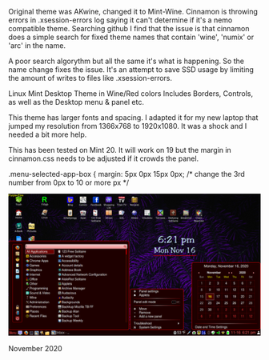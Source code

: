 Original theme was AKwine, changed it to Mint-Wine.  Cinnamon is throwing errors in .xsession-errors log
saying it can't determine if it's a nemo compatible theme.  Searching github I find that the
issue is that cinnamon does a simple search for fixed theme names that contain 'wine',
'numix' or 'arc' in the name.

A poor search algorythm but all the same it's what is happening.  So the name change fixes the issue.
It's an attempt to save SSD usage by limiting the amount of writes to files like .xsession-errors.

Linux Mint Desktop Theme in Wine/Red colors
Includes Borders, Controls, as well as the Desktop menu & panel etc.

This theme has larger fonts and spacing.  I adapted it for my new laptop that jumped my resolution from 1366x768 to 1920x1080.   It was a shock and I needed a bit more help.

This has been tested on Mint 20. It will work on 19 but the margin in cinnamon.css needs to be adjusted if it crowds the panel.

.menu-selected-app-box {
    margin: 5px 0px 15px 0px;   /* change the 3rd number from 0px to 10 or more px */

![](Sample.jpg)

November 2020
